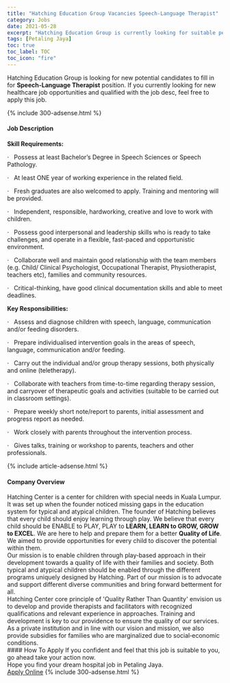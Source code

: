 ```yaml
---
title: "Hatching Education Group Vacancies Speech-Language Therapist" 
category: Jobs 
date: 2021-05-28 
excerpt: "Hatching Education Group is currently looking for suitable person to fill in the Speech-Language Therapist which positioned at Petaling Jaya" 
tags: [Petaling Jaya] 
toc: true 
toc_label: TOC 
toc_icon: "fire" 
--- 
```


<p>Hatching Education Group is looking for new potential candidates to fill in for <b>Speech-Language Therapist</b> position. If you currently looking for new healthcare job opportunities and qualified with the job desc, feel free to apply this job.
</p>{% include 300-adsense.html %} 
<div><div><h4>Job Description</h4></div><div><div><span><div><p><strong>Skill Requirements:</strong></p><p><span>&#183;&#160;&#160;&#160;Possess at least Bachelor&#8217;s Degree in Speech Sciences or Speech Pathology.</span></p><p><span>&#183;&#160;&#160;&#160;At least ONE year of working experience in the related field.</span></p><p><span>&#183;&#160;&#160;&#160;Fresh graduates are also welcomed to apply. Training and mentoring will be provided.</span></p><p><span>&#183;&#160;&#160;&#160;Independent, responsible, hardworking, creative and love to work with children.</span></p><p><span>&#183;&#160;&#160;&#160;Possess good interpersonal and leadership skills who is ready to take challenges, and operate in a flexible, fast-paced and opportunistic environment.</span></p><p><span>&#183;&#160;&#160;&#160;Collaborate well and maintain good relationship with the team members (e.g. Child/ Clinical Psychologist, Occupational Therapist, Physiotherapist, teachers etc), families and community resources.</span></p><p><span>&#183;&#160;&#160;&#160;Critical-thinking, have good clinical documentation skills and able to meet deadlines.</span></p><p><strong>Key Responsibilities:</strong></p><p><span>&#183;&#160;&#160;&#160;Assess and diagnose children with speech, language, communication and/or feeding disorders.</span></p><p><span>&#183;&#160;&#160;&#160;Prepare individualised intervention goals in the areas of speech, language, communication and/or feeding.</span></p><p><span>&#183;&#160;&#160;&#160;Carry out the individual and/or group therapy sessions, both physically and online (teletherapy).</span></p><p><span>&#183;&#160;&#160;&#160;Collaborate with teachers from time-to-time regarding therapy session, and carryover of therapeutic goals and activities (suitable to be carried out in classroom settings).</span></p><p><span>&#183;&#160;&#160;&#160;Prepare weekly short note/report to parents, initial assessment and progress report as needed.</span></p><p><span>&#183;&#160;&#160;&#160;Work closely with parents throughout the intervention process.</span></p><p><span>&#183;&#160;&#160;&#160;Gives talks, training or workshop to parents, teachers and other professionals.&#160;</span></p></div></span></div></div></div> 
{% include article-adsense.html %} 
<div><div><h4>Company Overview</h4></div><div><div><span><div><div>Hatching Center is a center for children with special needs in Kuala Lumpur. It was set up when the founder noticed missing gaps in the education system for typical and atypical children. The founder of Hatching believes that every child should enjoy learning through play. We believe that every child should be ENABLE to PLAY, PLAY to <strong>LEARN, LEARN to GROW, GROW to EXCEL</strong>. We are here to help and prepare them for a better <strong>Quality of Life</strong>. We aimed to provide opportunities for every child to discover the potential within them.</div>
<div>Our mission is to enable children through play&#8208;based approach in their development towards a quality of life with their families and society. Both typical and atypical children should be enabled through the different programs uniquely designed by Hatching. Part of our mission is to advocate and support different diverse communities and bring forward betterment for all.</div>
<div>Hatching Center core principle of 'Quality Rather Than Quantity' envision us to develop and provide therapists and facilitators with recognized qualifications and relevant experience in approaches. Training and development is key to our providence to ensure the quality of our services.</div>
<div>As a private institution and in line with our vision and mission, we also provide subsidies for families who are marginalized due to social&#8208;economic conditions.</div></div></span></div></div></div> 
#### How To Apply 
If you confident and feel that this job is suitable to you, go ahead take your action now. <br/> 
Hope you find your dream hospital job in Petaling Jaya. <br/> 
<a href="https://www.jobstreet.com.my/en/job/speech-language-therapist-4569764?jobId=jobstreet-my-job-4569764" class="btn btn--warning" target="_blank" rel="nofollow noopenner">Apply Online</a> 
{% include 300-adsense.html %} 